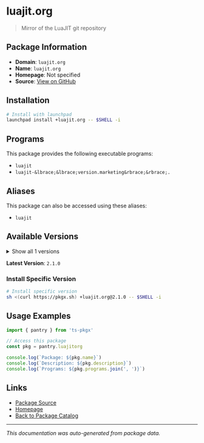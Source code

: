 # luajit.org

> Mirror of the LuaJIT git repository

## Package Information

- **Domain**: `luajit.org`
- **Name**: `luajit.org`
- **Homepage**: Not specified
- **Source**: [View on GitHub](https://github.com/pkgxdev/pantry/tree/main/projects/luajit.org/package.yml)

## Installation

```bash
# Install with launchpad
launchpad install +luajit.org -- $SHELL -i
```

## Programs

This package provides the following executable programs:

- `luajit`
- `luajit-&lbrace;&lbrace;version.marketing&rbrace;&rbrace;.`

## Aliases

This package can also be accessed using these aliases:

- `luajit`

## Available Versions

<details>
<summary>Show all 1 versions</summary>

- `2.1.0`

</details>

**Latest Version**: `2.1.0`

### Install Specific Version

```bash
# Install specific version
sh <(curl https://pkgx.sh) +luajit.org@2.1.0 -- $SHELL -i
```

## Usage Examples

```typescript
import { pantry } from 'ts-pkgx'

// Access this package
const pkg = pantry.luajitorg

console.log(`Package: ${pkg.name}`)
console.log(`Description: ${pkg.description}`)
console.log(`Programs: ${pkg.programs.join(', ')}`)
```

## Links

- [Package Source](https://github.com/pkgxdev/pantry/tree/main/projects/luajit.org/package.yml)
- [Homepage](#)
- [Back to Package Catalog](../package-catalog.md)

---

*This documentation was auto-generated from package data.*
